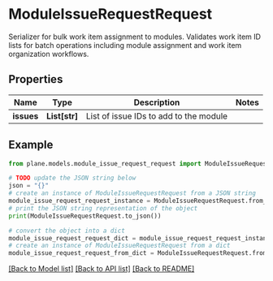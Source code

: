 # ModuleIssueRequestRequest

Serializer for bulk work item assignment to modules.  Validates work item ID lists for batch operations including module assignment and work item organization workflows.

## Properties

Name | Type | Description | Notes
------------ | ------------- | ------------- | -------------
**issues** | **List[str]** | List of issue IDs to add to the module | 

## Example

```python
from plane.models.module_issue_request_request import ModuleIssueRequestRequest

# TODO update the JSON string below
json = "{}"
# create an instance of ModuleIssueRequestRequest from a JSON string
module_issue_request_request_instance = ModuleIssueRequestRequest.from_json(json)
# print the JSON string representation of the object
print(ModuleIssueRequestRequest.to_json())

# convert the object into a dict
module_issue_request_request_dict = module_issue_request_request_instance.to_dict()
# create an instance of ModuleIssueRequestRequest from a dict
module_issue_request_request_from_dict = ModuleIssueRequestRequest.from_dict(module_issue_request_request_dict)
```
[[Back to Model list]](../README.md#documentation-for-models) [[Back to API list]](../README.md#documentation-for-api-endpoints) [[Back to README]](../README.md)



